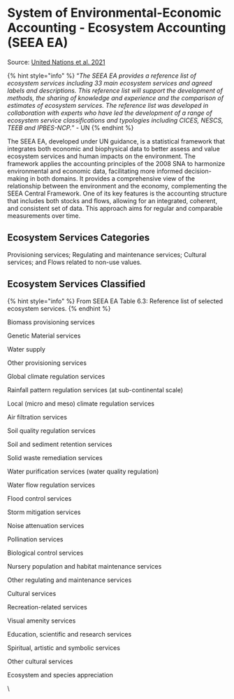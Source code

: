 # System of Environmental-Economic Accounting - Ecosystem Accounting (SEEA EA)

Source: [United Nations et al. 2021](https://seea.un.org/ecosystem-accounting)

{% hint style="info" %}
“_The SEEA EA provides a reference list of ecosystem services including 33 main ecosystem services and agreed labels and descriptions. This reference list will support the development of methods, the sharing of knowledge and experience and the comparison of estimates of ecosystem services. The reference list was developed in collaboration with experts who have led the development of a range of ecosystem service classifications and typologies including CICES, NESCS, TEEB and IPBES-NCP._” - UN
{% endhint %}

The SEEA EA, developed under UN guidance, is a statistical framework that integrates both economic and biophysical data to better assess and value ecosystem services and human impacts on the environment. The framework applies the accounting principles of the 2008 SNA to harmonize environmental and economic data, facilitating more informed decision-making in both domains. It provides a comprehensive view of the relationship between the environment and the economy, complementing the SEEA Central Framework. One of its key features is the accounting structure that includes both stocks and flows, allowing for an integrated, coherent, and consistent set of data. This approach aims for regular and comparable measurements over time.

## Ecosystem Services Categories

Provisioning services; Regulating and maintenance services; Cultural services; and Flows related to non-use values.

## Ecosystem Services Classified

{% hint style="info" %}
From SEEA EA Table 6.3: Reference list of selected ecosystem services.
{% endhint %}

Biomass provisioning services

Genetic Material services

Water supply

Other provisioning services

Global climate regulation services

Rainfall pattern regulation services (at sub-continental scale)

Local (micro and meso) climate regulation services

Air filtration services

Soil quality regulation services

Soil and sediment retention services

Solid waste remediation services

Water purification services (water quality regulation)

Water flow regulation services

Flood control services

Storm mitigation services

Noise attenuation services

Pollination services

Biological control services

Nursery population and habitat maintenance services

Other regulating and maintenance services

Cultural services

Recreation-related services

Visual amenity services

Education, scientific and research services

Spiritual, artistic and symbolic services

Other cultural services

Ecosystem and species appreciation



\

